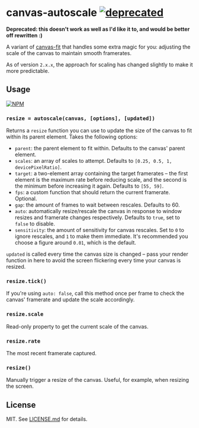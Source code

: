 # canvas-autoscale [![deprecated](http://badges.github.io/stability-badges/dist/deprecated.svg)](http://github.com/badges/stability-badges)

**Deprecated: this doesn't work as well as I'd like it to, and would be better off rewritten :)**

A variant of [canvas-fit](http://github.com/hughsk/canvas-fit) that handles
some extra magic for you: adjusting the scale of the canvas to maintain
smooth framerates.

As of version `2.x.x`, the approach for scaling has changed slightly to make
it more predictable.

## Usage

[![NPM](https://nodei.co/npm/canvas-autoscale.png)](https://nodei.co/npm/canvas-autoscale/)

### `resize = autoscale(canvas, [options], [updated])`

Returns a `resize` function you can use to update the size of the canvas to
fit within its parent element. Takes the following options:

* `parent`: the parent element to fit within. Defaults to the canvas' parent element.
* `scales`: an array of scales to attempt. Defaults to `[0.25, 0.5, 1, devicePixelRatio]`.
* `target`: a two-element array containing the target framerates – the first
  element is the maximum rate before reducing scale, and the second is the minimum
  before increasing it again. Defaults to `[55, 59]`.
* `fps`: a custom function that should return the current framerate. Optional.
* `gap`: the amount of frames to wait between rescales. Defaults to 60.
* `auto`: automatically resize/rescale the canvas in response to window resizes
  and framerate changes respectively. Defaults to `true`, set to `false` to disable.
* `sensitivity`: the amount of sensitivity for canvas rescales. Set to `0` to ignore
  rescales, and `1` to make them immediate. It's recommended you choose a figure around
  `0.01`, which is the default.

`updated` is called every time the canvas size is changed – pass your render
function in here to avoid the screen flickering every time your canvas is
resized.

### `resize.tick()`

If you're using `auto: false`, call this method once per frame to check the
canvas' framerate and update the scale accordingly.

### `resize.scale`

Read-only property to get the current scale of the canvas.

### `resize.rate`

The most recent framerate captured.

### `resize()`

Manually trigger a resize of the canvas. Useful, for example, when resizing the
screen.

## License

MIT. See [LICENSE.md](http://github.com/hughsk/canvas-autoscale/blob/master/LICENSE.md) for details.

